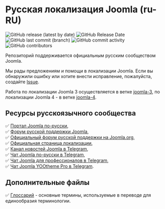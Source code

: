 # Русская локализация Joomla (ru-RU)
![GitHub release (latest by date)](https://img.shields.io/github/v/release/JPathRu/localisation?color=blue&style=flat-square) ![GitHub Release Date](https://img.shields.io/github/release-date/JPathRu/localisation?color=success&style=flat-square) ![GitHub last commit (branch)](https://img.shields.io/github/last-commit/JPathRu/localisation/joomla-4?color=critical&style=flat-square) ![GitHub commit activity](https://img.shields.io/github/commit-activity/m/JPathRu/localisation?color=critical&style=flat-square) ![GitHub contributors](https://img.shields.io/github/contributors/JPathRu/localisation?color=blue&style=flat-square)

Репозиторий поддерживается официальным русским сообществом Joomla.

Мы рады предложениям и помощи в локализации Joomla. Если вы обнаружили ошибку или хотите внести исправление, пожалуйста, создайте [Issue](https://github.com/JPathRu/localisation/issues/new).

Работа по локализации Joomla 3 осуществляется в ветке [joomla-3](https://github.com/JPathRu/localisation/tree/joomla-3), по локализации Joomla 4 - в ветке [joomla-4](https://github.com/JPathRu/localisation/tree/joomla-4).

## Ресурсы русскоязычного сообщества
:white_check_mark: [Портал Joomla по-русски](https://joomlaportal.ru),  
:white_check_mark: [Форум русской поддержки Joomla](https://joomlaforum.ru),  
:white_check_mark: [Официальный форум русской поддержки на Joomla.org](https://forum.joomla.org/viewforum.php?f=26),  
:white_check_mark: [Официальная страница локализации](https://joomlaportal.ru/russian-joomla),  
:white_check_mark: [Канал новостей Joomla в Telegram](https://t.me/joomlafeed),  
:white_check_mark: [Чат Joomla по-русски в Telegram](https://t.me/joomlaru),  
:white_check_mark: [Чат Joomla для профессионалов в Telegram](https://t.me/projoomla),  
:white_check_mark: [Чат Joomla YOOtheme Pro в Telegram](https://t.me/yoothemepro_joomla).  

## Дополнительные файлы
:white_check_mark: [Глоссарий](https://github.com/JPathRu/localisation/blob/joomla-5/Glossary) - основные термины, используемые в переводе для единообразия терминологии.
